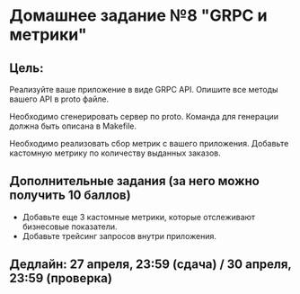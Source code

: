 
# Домашнее задание №8 "GRPC и метрики"

## Цель:
Реализуйте ваше приложение в виде GRPC API.
Опишите все методы вашего API в proto файле.

Необходимо сгенерировать сервер по proto. Команда для генерации должна быть описана в Makefile. 

Необходимо реализовать сбор метрик с вашего приложения. Добавьте кастомную метрику по количеству выданных заказов.

 
## Дополнительные задания (за него можно получить 10 баллов)
- Добавьте еще 3 кастомные метрики, которые отслеживают бизнесовые показатели.
- Добавьте трейсинг запросов внутри приложения.

## Дедлайн: 27 апреля, 23:59 (сдача) / 30 апреля, 23:59 (проверка)